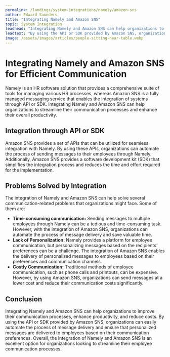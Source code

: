 ```yaml
---
permalink: /landings/system-integrations/namely/amazon-sns
author: Edward Saunders
title: "Integrating Namely and Amazon SNS"
topic: System Integration
leadhead: "Integrating Namely and Amazon SNS can help organizations to improve their communication processes, enhance productivity, and reduce costs"
leadtext: "By using the API or SDK provided by Amazon SNS, organizations can easily automate the process of message delivery and ensure that personalized messages are delivered to employees based on their communication preferences. Overall, the integration of Namely and Amazon SNS is an excellent option for organizations looking to streamline their employee communication processes."
image: /assets/images/articles/people-sitting-near-table.webp
---
```

<div class="arttext">    <h1>Integrating Namely and Amazon SNS for Efficient Communication</h1>
    <p>Namely is an HR software solution that provides a comprehensive suite of tools for managing various HR processes, whereas Amazon SNS is a fully managed messaging service that enables the integration of systems through API or SDK. Integrating Namely and Amazon SNS can help organizations to streamline their communication processes and enhance their overall productivity.</p>
    <h2>Integration through API or SDK</h2>
    <p>Amazon SNS provides a set of APIs that can be utilized for seamless integration with Namely. By using these APIs, organizations can automate the process of sending messages to their employees through Namely. Additionally, Amazon SNS provides a software development kit (SDK) that simplifies the integration process and reduces the time and effort required for the implementation.</p>
    <h2>Problems Solved by Integration</h2>
    <p>The integration of Namely and Amazon SNS can help solve several communication-related problems that organizations might face. Some of them are:</p>
    <ul>
      <li><strong>Time-consuming communication:</strong> Sending messages to multiple employees through Namely can be a tedious and time-consuming task. However, with the integration of Amazon SNS, organizations can automate the process of message delivery and save valuable time.</li>
      <li><strong>Lack of Personalization:</strong> Namely provides a platform for employee communication, but personalizing messages based on the recipients' preferences can be a challenge. The integration of Amazon SNS enables the delivery of personalized messages to employees based on their preferences and communication channels.</li>
      <li><strong>Costly Communication:</strong> Traditional methods of employee communication, such as phone calls and printouts, can be expensive. However, by using Amazon SNS, organizations can send messages at a lower cost and reduce their communication costs significantly.</li>
    </ul>
    <h2>Conclusion</h2>
    <p>Integrating Namely and Amazon SNS can help organizations to improve their communication processes, enhance productivity, and reduce costs. By using the API or SDK provided by Amazon SNS, organizations can easily automate the process of message delivery and ensure that personalized messages are delivered to employees based on their communication preferences. Overall, the integration of Namely and Amazon SNS is an excellent option for organizations looking to streamline their employee communication processes.</p>
</div>